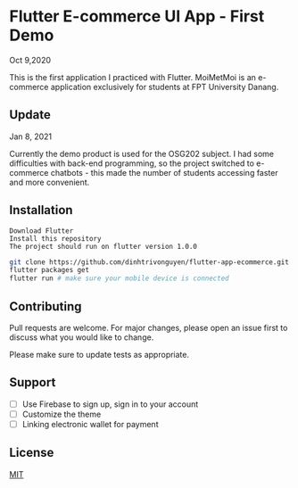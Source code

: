 # Flutter E-commerce UI App - First Demo
Oct 9,2020

This is the first application I practiced with Flutter. MoiMetMoi is an e-commerce application exclusively for students at FPT University Danang.

## Update
Jan 8, 2021

Currently the demo product is used for the OSG202 subject. I had some difficulties with back-end programming, so the project switched to e-commerce chatbots - this made the number of students accessing faster and more convenient.

## Installation

    Download Flutter
    Install this repository
    The project should run on flutter version 1.0.0

```bash
git clone https://github.com/dinhtrivonguyen/flutter-app-ecommerce.git
flutter packages get
flutter run # make sure your mobile device is connected
```

## Contributing
Pull requests are welcome. For major changes, please open an issue first to discuss what you would like to change.

Please make sure to update tests as appropriate.

## Support

  - [ ] Use Firebase to sign up, sign in to your account
  - [ ] Customize the theme
  - [ ] Linking electronic wallet for payment

## License
[MIT](https://choosealicense.com/licenses/mit/)